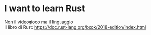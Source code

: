 # I want to learn Rust
Non il videogioco ma il linguaggio </br>
Il libro di Rust: https://doc.rust-lang.org/book/2018-edition/index.html
